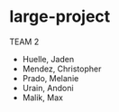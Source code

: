 # large-project

TEAM 2
- Huelle, Jaden
- Mendez, Christopher
- Prado, Melanie
- Urain, Andoni
- Malik, Max
